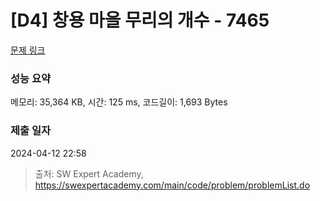 # [D4] 창용 마을 무리의 개수 - 7465 

[문제 링크](https://swexpertacademy.com/main/code/problem/problemDetail.do?contestProbId=AWngfZVa9XwDFAQU) 

### 성능 요약

메모리: 35,364 KB, 시간: 125 ms, 코드길이: 1,693 Bytes

### 제출 일자

2024-04-12 22:58



> 출처: SW Expert Academy, https://swexpertacademy.com/main/code/problem/problemList.do